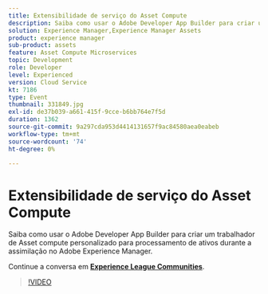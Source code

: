 ```yaml
---
title: Extensibilidade de serviço do Asset Compute
description: Saiba como usar o Adobe Developer App Builder para criar um trabalhador de Asset compute personalizado para processamento de ativos durante a assimilação no Adobe Experience Manager. Esta sessão foi entregue como parte do evento Conteúdo do Adobe Developers Live.
solution: Experience Manager,Experience Manager Assets
product: experience manager
sub-product: assets
feature: Asset Compute Microservices
topic: Development
role: Developer
level: Experienced
version: Cloud Service
kt: 7186
type: Event
thumbnail: 331849.jpg
exl-id: de37b039-a661-415f-9cce-b6bb764e7f5d
duration: 1362
source-git-commit: 9a297cda953d4414131657f9ac84580aea0eabeb
workflow-type: tm+mt
source-wordcount: '74'
ht-degree: 0%

---
```


# Extensibilidade de serviço do Asset Compute

Saiba como usar o Adobe Developer App Builder para criar um trabalhador de Asset compute personalizado para processamento de ativos durante a assimilação no Adobe Experience Manager.

Continue a conversa em **[Experience League Communities](https://adobe.ly/36Yd3v6)**.

>[!VIDEO](https://video.tv.adobe.com/v/331849/?quality=12&learn=on&hidetitle=true)
